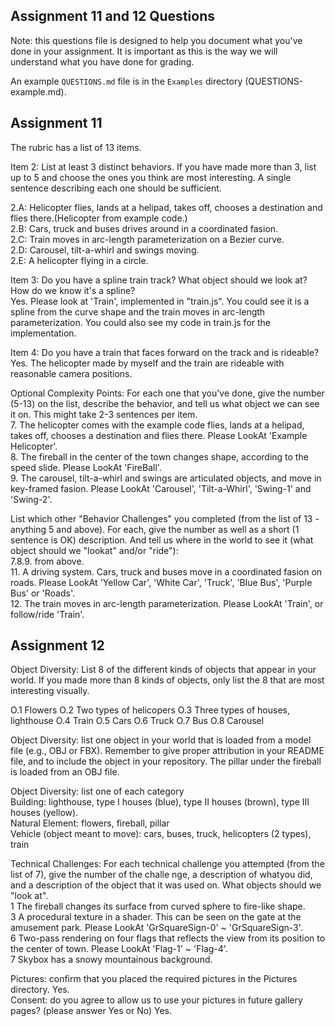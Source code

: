## Assignment 11 and 12 Questions

Note: this questions file is designed to help you document what you've done in your assignment. It is important as this is the way we will understand what you have done for grading.

An example `QUESTIONS.md` file is in the `Examples` directory (QUESTIONS-example.md).

## Assignment 11

The rubric has a list of 13 items.

Item 2: List at least 3 distinct behaviors. If you have made more than 3, list up to 5 and choose the ones you think are most interesting. A single sentence describing each one should be sufficient.

2.A: Helicopter flies, lands at a helipad, takes off, chooses a destination and flies there.(Helicopter from example code.)<br>
2.B: Cars, truck and buses drives around in a coordinated fasion.<br>
2.C: Train moves in arc-length parameterization on a Bezier curve.<br>
2.D: Carousel, tilt-a-whirl and swings moving.<br>
2.E: A helicopter flying in a circle.<br>

Item 3: Do you have a spline train track? What object should we look at? How do we know it's a spline?<br>
Yes. Please look at 'Train', implemented in "train.js". You could see it is a spline from the curve shape and the train moves in arc-length parameterization. You could also see my code in train.js for the implementation.

Item 4: Do you have a train that faces forward on the track and is rideable?<br>
Yes. The helicopter made by myself and the train are rideable with reasonable camera positions.

Optional Complexity Points: For each one that you've done, give the number (5-13) on the list, describe the behavior, and tell us what object we can see it on. This might take 2-3 sentences per item.<br>
7. The helicopter comes with the example code flies, lands at a helipad, takes off, chooses a destination and flies there. Please LookAt 'Example Helicopter'.<br>
8. The fireball in the center of the town changes shape, according to the speed slide. Please LookAt 'FireBall'. <br>
9. The carousel, tilt-a-whirl and swings are articulated objects, and move in key-framed fasion. Please LookAt 'Carousel', 'Tilt-a-Whirl', 'Swing-1' and 'Swing-2'.<br>

List which other "Behavior Challenges" you completed (from the list of 13 - anything 5 and above). For each, give the number as well as a short (1 sentence is OK) description. And tell us where in the world to see it (what object should we "lookat" and/or "ride"):<br>
7.8.9. from above.<br>
11. A driving system. Cars, truck and buses move in a coordinated fasion on roads. Please LookAt 'Yellow Car', 'White Car', 'Truck', 'Blue Bus', 'Purple Bus' or 'Roads'.<br>
12. The train moves in arc-length parameterization. Please LookAt 'Train', or follow/ride 'Train'.<br>

## Assignment 12

Object Diversity: List 8 of the different kinds of objects that appear in your world. If you made more than 8 kinds of objects, only list the 8 that are most interesting visually.

O.1 Flowers
O.2 Two types of helicopers
O.3 Three types of houses, lighthouse
O.4 Train
O.5 Cars
O.6 Truck
O.7 Bus
O.8 Carousel

Object Diversity: list one object in your world that is loaded from a model file (e.g., OBJ or FBX). Remember to give proper attribution in your README file, and to include the object in your repository.
The pillar under the fireball is loaded from an OBJ file.<br>

Object Diversity: list one of each category<br>
Building: lighthouse, type I houses (blue), type II houses (brown), type III houses (yellow).<br>
Natural Element: flowers, fireball, pillar<br>
Vehicle (object meant to move): cars, buses, truck, helicopters (2 types), train<br>

Technical Challenges: For each technical challenge you attempted (from the list of 7), give the number of the challe nge, a description of whatyou did, and a description of the object that it was used on. What objects should we "look at".<br>
1 The fireball changes its surface from curved sphere to fire-like shape.<br>
3 A procedural texture in a shader. This can be seen on the gate at the amusement park. Please LookAt 'GrSquareSign-0' ~ 'GrSquareSign-3'.<br>
6 Two-pass rendering on four flags that reflects the view from its position to the center of town. Please LookAt 'Flag-1' ~ 'Flag-4'.<br>
7 Skybox has a snowy mountainous background.<br>

Pictures: confirm that you placed the required pictures in the Pictures directory.
Yes.<br>
Consent: do you agree to allow us to use your pictures in future gallery pages? (please answer Yes or No)
Yes.<br>
